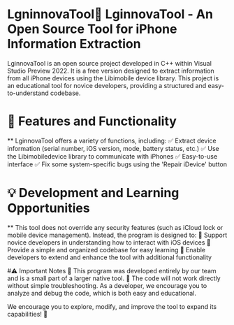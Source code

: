# LgninnovaTool🔹 LginnovaTool - An Open Source Tool for iPhone Information Extraction

LginnovaTool is an open source project developed in C++ within Visual Studio Preview 2022. It is a free version designed to extract information from all iPhone devices using the Libimobile device library. This project is an educational tool for novice developers, providing a structured and easy-to-understand codebase.

# 📌 Features and Functionality
** LginnovaTool offers a variety of functions, including: 
✅ Extract device information (serial number, iOS version, mode, battery status, etc.)
✅ Use the Libimobiledevice library to communicate with iPhones
✅ Easy-to-use interface
✅ Fix some system-specific bugs using the 'Repair iDevice' button
# 💡 Development and Learning Opportunities
** This tool does not override any security features (such as iCloud lock or mobile device management). Instead, the program is designed to:
🔹 Support novice developers in understanding how to interact with iOS devices
🔹 Provide a simple and organized codebase for easy learning
🔹 Enable developers to extend and enhance the tool with additional functionality

#⚠️ Important Notes
🔹 This program was developed entirely by our team and is a small part of a larger native tool.
🔹 The code will not work directly without simple troubleshooting. As a developer, we encourage you to analyze and debug the code, which is both easy and educational.

We encourage you to explore, modify, and improve the tool to expand its capabilities! 🚀
